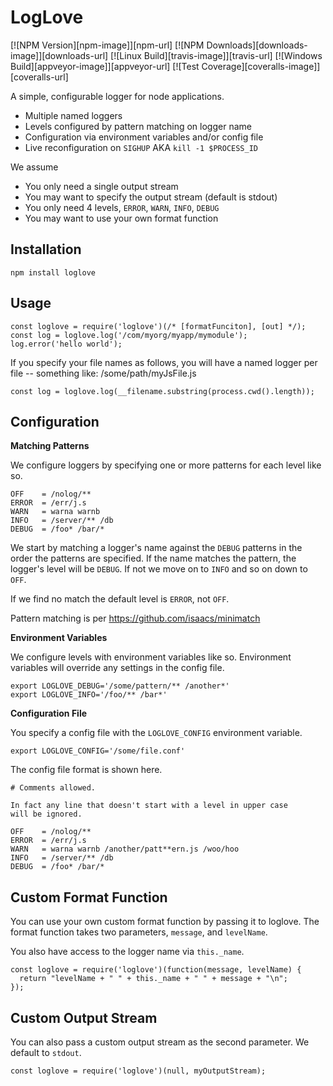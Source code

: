 # LogLove

  [![NPM Version][npm-image]][npm-url]
  [![NPM Downloads][downloads-image]][downloads-url]
  [![Linux Build][travis-image]][travis-url]
  [![Windows Build][appveyor-image]][appveyor-url]
  [![Test Coverage][coveralls-image]][coveralls-url]
  
A simple, configurable logger for node applications.

* Multiple named loggers
* Levels configured by pattern matching on logger name
* Configuration via environment variables and/or config file
* Live reconfiguration on `SIGHUP` AKA `kill -1 $PROCESS_ID`

We assume

* You only need a single output stream
* You may want to specify the output stream (default is stdout)
* You only need 4 levels, `ERROR`, `WARN`, `INFO`, `DEBUG`
* You may want to use your own format function

## Installation

```
npm install loglove
```

## Usage

```
const loglove = require('loglove')(/* [formatFunciton], [out] */);
const log = loglove.log('/com/myorg/myapp/mymodule');
log.error('hello world');
```

If you specify your file names as follows, you will have a named logger per
file -- something like: /some/path/myJsFile.js

```
const log = loglove.log(__filename.substring(process.cwd().length));
```

## Configuration

**Matching Patterns**

We configure loggers by specifying one or more patterns for each level like so.

```
OFF    = /nolog/**
ERROR  = /err/j.s
WARN   = warna warnb
INFO   = /server/** /db
DEBUG  = /foo* /bar/*
```

We start by matching a logger's name against the `DEBUG` patterns in the order the
patterns are specified. If the name matches the pattern, the logger's level will
be `DEBUG`. If not we move on to `INFO` and so on down to `OFF`.

If we find no match the default level is `ERROR`, not `OFF`.

Pattern matching is per https://github.com/isaacs/minimatch

**Environment Variables**

We configure levels with environment variables like so. Environment variables
will override any settings in the config file.

```
export LOGLOVE_DEBUG='/some/pattern/** /another*'
export LOGLOVE_INFO='/foo/** /bar*'
```

**Configuration File**

You specify a config file with the `LOGLOVE_CONFIG` environment variable.

```
export LOGLOVE_CONFIG='/some/file.conf'
```

The config file format is shown here.

```
# Comments allowed.

In fact any line that doesn't start with a level in upper case
will be ignored.

OFF    = /nolog/**
ERROR  = /err/j.s
WARN   = warna warnb /another/patt**ern.js /woo/hoo
INFO   = /server/** /db
DEBUG  = /foo* /bar/*
```

## Custom Format Function

You can use your own custom format function by passing it to loglove.
The format function takes two parameters, `message`, and `levelName`.

You also have access to the logger name via `this._name`.

```
const loglove = require('loglove')(function(message, levelName) {
  return "levelName + " " + this._name + " " + message + "\n";
});
```

## Custom Output Stream

You can also pass a custom output stream as the second parameter. We
default to `stdout`.

```
const loglove = require('loglove')(null, myOutputStream);
```
